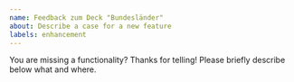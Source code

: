```yaml
---
name: Feedback zum Deck "Bundesländer"
about: Describe a case for a new feature
labels: enhancement
---
```


You are missing a functionality? Thanks for telling! Please briefly describe below what and where.
